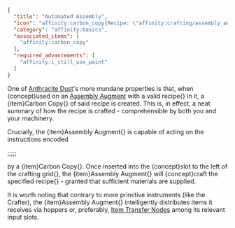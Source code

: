 ```json
{
  "title": "Automated Assembly",
  "icon": "affinity:carbon_copy{Recipe: \"affinity:crafting/assembly_augment\", Result: {id: \"affinity:assembly_augment\", Count: 1b}}",
  "category": "affinity:basics",
  "associated_items": [
    "affinity:carbon_copy"
  ],
  "required_advancements": [
    "affinity:i_still_use_paint"
  ]
}
```

One of [Anthracite Dust](^affinity:anthracite_extraction)'s more mundane properties is that, when {concept}used on an
[Assembly Augment](^affinity:assembly_augment) with a valid recipe{} in it, a {item}Carbon Copy{} of said recipe is
created. This is, in effect, a neat summary of how the recipe is crafted - comprehensible by both you and your machinery.


Crucially, the {item}Assembly Augment{} is capable of acting on the instructions encoded

;;;;;

by a {item}Carbon Copy{}. Once inserted into the {concept}slot to the left of the crafting grid{}, the {item}Assembly
Augment{} will {concept}craft the specified recipe{} - granted that sufficient materials are supplied.


It is worth noting that contrary to more primitive instruments (like the Crafter), the {item}Assembly Augment{}
intelligently distributes items it receives via hoppers or, preferably, [Item Transfer Nodes](^affinity:item_transfer_node)
among its relevant input slots.